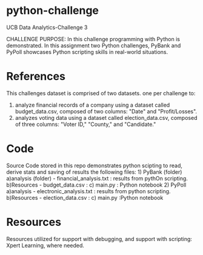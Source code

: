 # python-challenge
UCB Data Analytics-Challenge 3

CHALLENGE PURPOSE: In this challenge programming with Python is demonstrated. In this assignment two Python challenges, PyBank and PyPoll showcases Python scripting skills in real-world situations.

# References
This challenges dataset is comprised of two datasets. one per challenge to: 
1) analyze financial records of a company using a dataset called budget_data.csv, composed of two columns: "Date" and "Profit/Losses".
2) analyzes voting data using a dataset called election_data.csv, composed of three columns: "Voter ID," "County," and "Candidate."

# Code
Source Code stored in this repo demonstrates python scipting to read, derive stats and saving of results the following files: 
     1) PyBank (folder)
          a)analysis (folder)
             - financial_analysis.txt : results from pythOn scripting.          
          b)Resources
             - budget_data.csv : 
          c) main.py : Python notebook
     2) PyPoll
          a)analysis
             - electronic_analysis.txt  : results from python scripting. 
          b)Resources
             - election_data.csv : 
          c) main.py :Python notebook

# Resources
Resources utilized for support with debugging, and support with scripting: Xpert Learning, where needed.  
